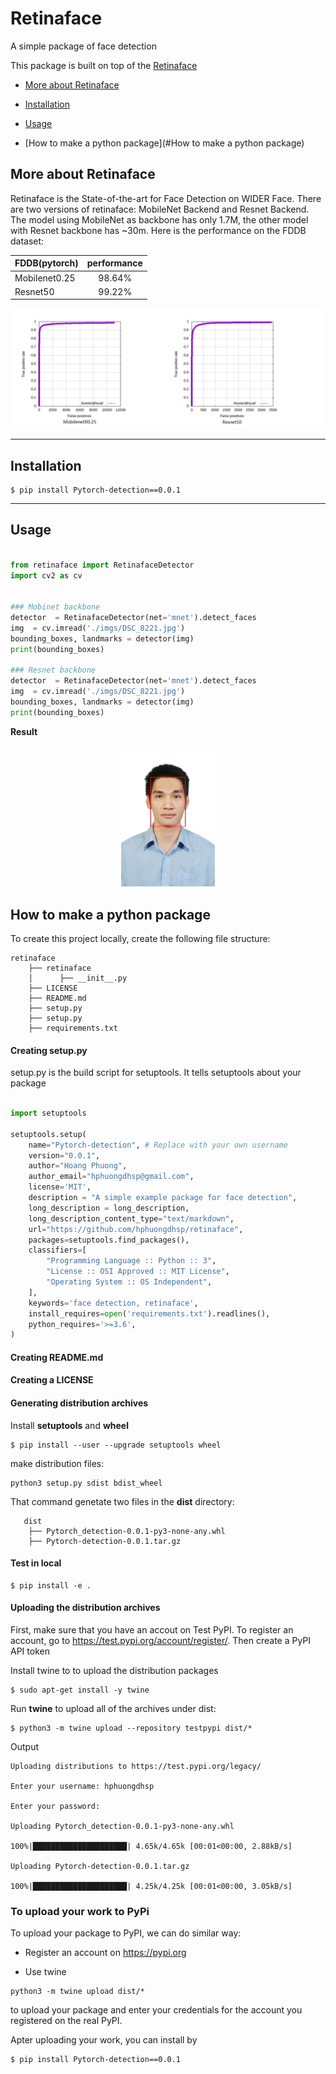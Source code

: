# Retinaface

A simple package of face detection

This package is built on top of the [Retinaface](https://github.com/biubug6/Pytorch_Retinaface)




- [More about Retinaface](#more-about-Retinaface)

- [Installation](#installation)

- [Usage](#Usage)

- [How to make a python package](#How to make a python package)



## More about Retinaface

Retinaface is the State-of-the-art for Face Detection on WIDER Face. There are two versions of retinaface: MobileNet Backend and Resnet Backend. The model using MobileNet as backbone has only 1.7M, the other model with Resnet backbone has ~30m. Here is the performance on the FDDB dataset: 

| FDDB(pytorch) | performance |
|:-|:-:|
| Mobilenet0.25 | 98.64% |
| Resnet50 | 99.22% |

<p align="center"><img src="./imgs/FDDB.png" width="640"\></p>

----

## Installation

```
$ pip install Pytorch-detection==0.0.1

```

----

## Usage

```python

from retinaface import RetinafaceDetector
import cv2 as cv


### Mobinet backbone 
detector  = RetinafaceDetector(net='mnet').detect_faces
img  = cv.imread('./imgs/DSC_8221.jpg')
bounding_boxes, landmarks = detector(img)
print(bounding_boxes)

### Resnet backbone 
detector  = RetinafaceDetector(net='mnet').detect_faces
img  = cv.imread('./imgs/DSC_8221.jpg')
bounding_boxes, landmarks = detector(img)
print(bounding_boxes)

```

**Result** 

<p align="center"><img src="./imgs/detect_DSC_8221.jpg" width="150"\></p>

## How to make a python package 

To create this project locally, create the following file structure:


```Shell
retinaface
    ├── retinaface
    │      ├── __init__.py
    ├── LICENSE
    ├── README.md
    ├── setup.py
    ├── setup.py
    ├── requirements.txt

```

#### Creating setup.py

setup.py is the build script for setuptools. It tells setuptools about your package

```python

import setuptools

setuptools.setup(
    name="Pytorch-detection", # Replace with your own username
    version="0.0.1",
    author="Hoang Phuong",
    author_email="hphuongdhsp@gmail.com",
    license='MIT',
    description = "A simple example package for face detection",
    long_description = long_description,
    long_description_content_type="text/markdown",
    url="https://github.com/hphuongdhsp/retinaface",
    packages=setuptools.find_packages(),
    classifiers=[
        "Programming Language :: Python :: 3",
        "License :: OSI Approved :: MIT License",
        "Operating System :: OS Independent",
    ],
    keywords='face detection, retinaface',
    install_requires=open('requirements.txt').readlines(),
    python_requires='>=3.6',
)

```
#### Creating README.md

#### Creating a LICENSE

#### Generating distribution archives

Install **setuptools** and **wheel**

```
$ pip install --user --upgrade setuptools wheel

```
make distribution files:

```
python3 setup.py sdist bdist_wheel
```

That command genetate two files in the **dist** directory:  

```Shell
   dist
    ├── Pytorch_detection-0.0.1-py3-none-any.whl
    ├── Pytorch-detection-0.0.1.tar.gz

```

#### Test in local 

```
$ pip install -e .
```


#### Uploading the distribution archives

First, make sure that you have an accout on Test PyPI. To register an account, go to https://test.pypi.org/account/register/. Then create a PyPI API token

Install  twine to to upload the distribution packages

```
$ sudo apt-get install -y twine

```

Run **twine** to upload all of the archives under dist:

```
$ python3 -m twine upload --repository testpypi dist/*

```

Output
```
Uploading distributions to https://test.pypi.org/legacy/

Enter your username: hphuongdhsp

Enter your password:

Uploading Pytorch_detection-0.0.1-py3-none-any.whl

100%|█████████████████████| 4.65k/4.65k [00:01<00:00, 2.88kB/s]

Uploading Pytorch-detection-0.0.1.tar.gz

100%|█████████████████████| 4.25k/4.25k [00:01<00:00, 3.05kB/s]
```


### To upload  your work to PyPi

To upload your package to PyPI, we can do similar way: 

+ Register an account on https://pypi.org

+ Use twine 

```
python3 -m twine upload dist/*
```
to upload your package and enter your credentials for the account you registered on the real PyPI.

Apter uploading your work, you can install by


```
$ pip install Pytorch-detection==0.0.1
```